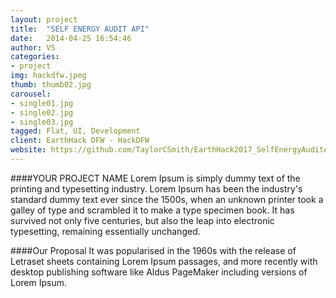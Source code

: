 ```yaml
---
layout: project
title:  "SELF ENERGY AUDIT API"
date:   2014-04-25 16:54:46
author: VS
categories:
- project
img: hackdfw.jpeg
thumb: thumb02.jpg
carousel:
- single01.jpg
- single02.jpg
- single03.jpg
tagged: Flat, UI, Development
client: EarthHack DFW - HackDFW
website: https://github.com/TaylorCSmith/EarthHack2017_SelfEnergyAuditAPI
---
```

####YOUR PROJECT NAME
Lorem Ipsum is simply dummy text of the printing and typesetting industry. Lorem Ipsum has been the industry's standard dummy text ever since the 1500s, when an unknown printer took a galley of type and scrambled it to make a type specimen book. It has survived not only five centuries, but also the leap into electronic typesetting, remaining essentially unchanged.

####Our Proposal
It was popularised in the 1960s with the release of Letraset sheets containing Lorem Ipsum passages, and more recently with desktop publishing software like Aldus PageMaker including versions of Lorem Ipsum.
